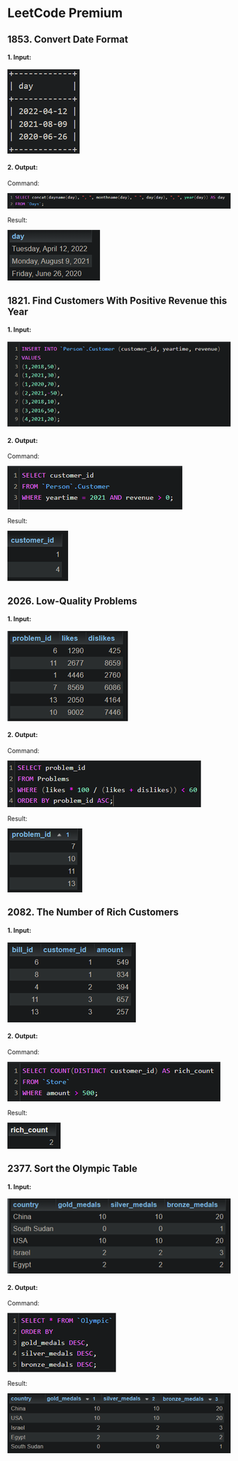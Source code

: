 # LeetCode Premium
## 1853. Convert Date Format
#### 1. Input:

![Alt text](image-01.png)

#### 2. Output: 

Command:

![Alt text](image-02.png)

Result:

![Alt text](image-05.png)


## 1821. Find Customers With Positive Revenue this Year

#### 1. Input:

![Alt text](image-00.png)

#### 2. Output:

Command:

![Alt text](image-4.png)

Result:

![Alt text](image-2.png)

## 2026. Low-Quality Problems

#### 1. Input:

![Alt text](image-6.png)

#### 2. Output:

Command:

![Alt text](image-7.png)

Result:

![Alt text](image-8.png)

## 2082. The Number of Rich Customers

#### 1. Input:

![Alt text](image-9.png)

#### 2. Output:

Command:

![Alt text](image-10.png)

Result:

![Alt text](image-11.png)

## 2377. Sort the Olympic Table

#### 1. Input:

![Alt text](image-12.png)

#### 2. Output:

Command:

![Alt text](image-13.png)

Result:

![Alt text](image-14.png)